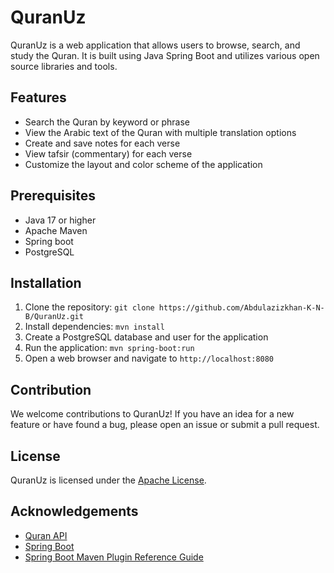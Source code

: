 # QuranUz

QuranUz is a web application that allows users to browse, search, and study the Quran. It is built using Java Spring Boot and utilizes various open source libraries and tools.

## Features

- Search the Quran by keyword or phrase
- View the Arabic text of the Quran with multiple translation options
- Create and save notes for each verse
- View tafsir (commentary) for each verse
- Customize the layout and color scheme of the application

## Prerequisites

- Java 17 or higher
- Apache Maven
- Spring boot
- PostgreSQL

## Installation

1. Clone the repository: `git clone https://github.com/Abdulazizkhan-K-N-B/QuranUz.git`
2. Install dependencies: `mvn install`
3. Create a PostgreSQL database and user for the application
4. Run the application: `mvn spring-boot:run`
5. Open a web browser and navigate to `http://localhost:8080`

## Contribution

We welcome contributions to QuranUz! If you have an idea for a new feature or have found a bug, please open an issue or submit a pull request.

## License

QuranUz is licensed under the [Apache License](LICENCE.txt).

## Acknowledgements

* [Quran API](https://alquran.cloud/)
* [Spring Boot](https://spring.io/projects/spring-boot)
* [Spring Boot Maven Plugin Reference Guide](https://docs.spring.io/spring-boot/docs/3.0.0/maven-plugin/reference/html/)